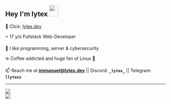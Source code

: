 <h2>Hey I'm lytex <img height="35px" src="https://raw.githubusercontent.com/MartinHeinz/MartinHeinz/master/wave.gif" width="28px"/></h2>

🧅 Click: <a href="https://lytex.dev" target="_blank">lytex.dev</a>

⚡ 17 y/o Fullstack Web-Developer

🤖 I like programming, server & cybersecurity

☕ Coffee addicted and huge fan of Linux 🐧

📫 Reach me at **immanuel@lytex.dev** || Discord: **`_lytex_`** || Telegram: **`llytexx`**

----------------------------------

![](https://github-readme-streak-stats.herokuapp.com/?user=lytexdev&theme=dark&hide_border=false)<br/>
![](https://github-readme-stats.vercel.app/api/top-langs/?username=lytexdev&theme=dark&hide_border=false&include_all_commits=false&count_private=false&layout=compact)
